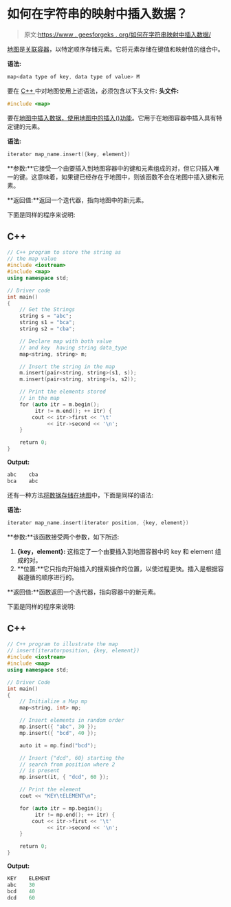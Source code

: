 # 如何在字符串的映射中插入数据？

> 原文:[https://www . geesforgeks . org/如何在字符串映射中插入数据/](https://www.geeksforgeeks.org/how-to-insert-data-in-the-map-of-strings/)

[地图](https://www.geeksforgeeks.org/map-associative-containers-the-c-standard-template-library-stl/)是[关联容器](https://www.geeksforgeeks.org/sequence-vs-associative-containers-cpp/)，以特定顺序存储元素。它将元素存储在键值和映射值的组合中。

**语法:**

```cpp
map<data type of key, data type of value> M
```

要在 [C++ ](https://www.geeksforgeeks.org/c-plus-plus/) 中对地图使用上述语法，必须包含以下头文件:
**头文件:**

```cpp
#include <map>
```

要在[地图中插入数据，使用地图中的插入()功能](https://www.geeksforgeeks.org/map-insert-in-c-stl/)。它用于在地图容器中插入具有特定键的元素。

**语法:**

```cpp
iterator map_name.insert({key, element})
```

**参数:**它接受一个由要插入到地图容器中的键和元素组成的对，但它只插入唯一的键。这意味着，如果键已经存在于地图中，则该函数不会在地图中插入键和元素。

**返回值:**返回一个迭代器，指向地图中的新元素。

下面是同样的程序来说明:

## C++

```cpp
// C++ program to store the string as
// the map value
#include <iostream>
#include <map>
using namespace std;

// Driver code
int main()
{
    // Get the Strings
    string s = "abc";
    string s1 = "bca";
    string s2 = "cba";

    // Declare map with both value
    // and key  having string data_type
    map<string, string> m;

    // Insert the string in the map
    m.insert(pair<string, string>(s1, s));
    m.insert(pair<string, string>(s, s2));

    // Print the elements stored
    // in the map
    for (auto itr = m.begin();
         itr != m.end(); ++ itr) {
        cout << itr->first << '\t'
             << itr->second << '\n';
    }

    return 0;
}
```

**Output:**

```cpp
abc    cba
bca    abc

```

还有一种方法[将数据存储在地图](https://www.geeksforgeeks.org/inserting-elements-in-stdmap-insert-emplace-and-operator/)中，下面是同样的语法:

**语法:**

```cpp
iterator map_name.insert(iterator position, {key, element})
```

**参数:**该函数接受两个参数，如下所述:

1.  **{key，element}:** 这指定了一个由要插入到地图容器中的 key 和 element 组成的对。
2.  **位置:**它只指向开始插入的搜索操作的位置，以使过程更快。插入是根据容器遵循的顺序进行的。

**返回值:**函数返回一个迭代器，指向容器中的新元素。

下面是同样的程序来说明:

## C++

```cpp
// C++ program to illustrate the map
// insert(iteratorposition, {key, element})
#include <iostream>
#include <map>
using namespace std;

// Driver Code
int main()
{
    // Initialize a Map mp
    map<string, int> mp;

    // Insert elements in random order
    mp.insert({ "abc", 30 });
    mp.insert({ "bcd", 40 });

    auto it = mp.find("bcd");

    // Insert {"dcd", 60} starting the
    // search from position where 2
    // is present
    mp.insert(it, { "dcd", 60 });

    // Print the element
    cout << "KEY\tELEMENT\n";

    for (auto itr = mp.begin();
         itr != mp.end(); ++ itr) {
        cout << itr->first << '\t'
             << itr->second << '\n';
    }

    return 0;
}
```

**Output:**

```cpp
KEY    ELEMENT
abc    30
bcd    40
dcd    60

```